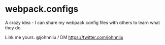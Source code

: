   # webpack.configs

A crazy idea - I can share my webpack.config files with others to learn what they do.

Link me yours.  @johnnliu / DM https://twitter.com/johnnliu
